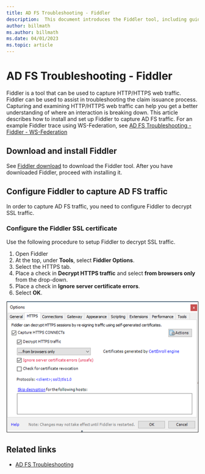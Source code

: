 ```yaml
---
title: AD FS Troubleshooting - Fiddler
description:  This document introduces the Fiddler tool, including guidance on installing and configuring Fiddler to troubleshoot AD FS claims issues
author: billmath
ms.author: billmath
ms.date: 04/01/2023
ms.topic: article
---
```


# AD FS Troubleshooting - Fiddler

Fiddler is a tool that can be used to capture HTTP/HTTPS web traffic. Fiddler can be used to assist in troubleshooting the claim issuance process. Capturing and examining HTTP/HTTPS web traffic can help you get a better understanding of where an interaction is breaking down. This article describes how to install and set up Fiddler to capture AD FS traffic. For an example Fiddler trace using WS-Federation, see [AD FS Troubleshooting - Fiddler - WS-Federation](ad-fs-tshoot-fiddler-ws-fed.md)

## Download and install Fiddler

See [Fiddler download](https://www.telerik.com/download/fiddler) to download the Fiddler tool. After you have downloaded Fiddler, proceed with installing it.

## Configure Fiddler to capture AD FS traffic

In order to capture AD FS traffic, you need to configure Fiddler to decrypt SSL traffic.

### Configure the Fiddler SSL certificate

 Use the following procedure to setup Fiddler to decrypt SSL traffic.

1. Open Fiddler
1. At the top, under **Tools**, select **Fiddler Options**.
1. Select the HTTPS tab.
1. Place a check in **Decrypt HTTPS traffic** and select **from browsers only** from the drop-down.
1. Place a check in **Ignore server certificate errors**.
1. Select **OK**.

![Fiddler](media/ad-fs-tshoot-fiddler/fiddler1.png)

## Related links

- [AD FS Troubleshooting](ad-fs-tshoot-overview.md)